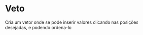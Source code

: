 # Veto
Cria um vetor onde se pode inserir valores clicando nas posições desejadas, e podendo ordena-lo
